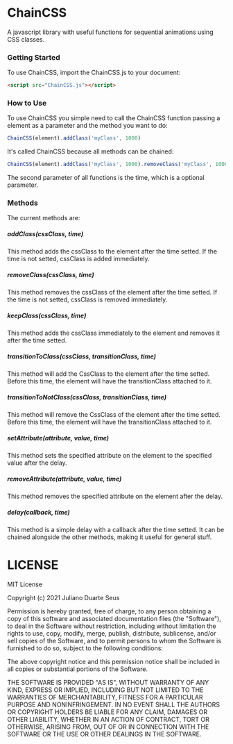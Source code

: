 # ChainCSS
A javascript library with useful functions for sequential animations using CSS classes.

### Getting Started
To use ChainCSS, import the ChainCSS.js to your document:
```html
<script src="ChainCSS.js"></script>
```

### How to Use

To use ChainCSS you simple need to call the ChainCSS function passing a element as a parameter and the method you want to do:


```javascript
ChainCSS(element).addClass('myClass', 1000)
```

It's called ChainCSS because all methods can be chained:
```javascript
ChainCSS(element).addClass('myClass', 1000).removeClass('myClass', 1000).keepClass('KeepForThatTime', 1000)
```
The second parameter of all functions is the time, which is a optional parameter.

### Methods

The current methods are:

##### addClass(cssClass, time)
This method adds the cssClass to the element after the time setted. If the time is not setted, cssClass is added immediately.

##### removeClass(cssClass, time)
This method removes the cssClass of the element after the time setted. If the time is not setted, cssClass is removed immediately.

##### keepClass(cssClass, time)
This method adds the cssClass immediately to the element and removes it after the time setted.

##### transitionToClass(cssClass, transitionClass, time)
This method will add the CssClass to the element after the time setted. Before this time, the element will have the transitionClass attached to it.

##### transitionToNotClass(cssClass, transitionClass, time)
This method will remove the CssClass of the element after the time setted. Before this time, the element will have the transitionClass attached to it.

##### setAttribute(attribute, value, time)
This method sets the specified attribute on the element to the specified value after the delay.

##### removeAttribute(attribute, value, time)
This method removes the specified attribute on the element after the delay.

##### delay(callback, time)
This method is a simple delay with a callback after the time setted. It can be chained alongside the other methods, making it useful for general stuff.




LICENSE
======= 

MIT License

Copyright (c) 2021 Juliano Duarte Seus

Permission is hereby granted, free of charge, to any person obtaining a copy
of this software and associated documentation files (the "Software"), to deal
in the Software without restriction, including without limitation the rights
to use, copy, modify, merge, publish, distribute, sublicense, and/or sell
copies of the Software, and to permit persons to whom the Software is
furnished to do so, subject to the following conditions:

The above copyright notice and this permission notice shall be included in all
copies or substantial portions of the Software.

THE SOFTWARE IS PROVIDED "AS IS", WITHOUT WARRANTY OF ANY KIND, EXPRESS OR
IMPLIED, INCLUDING BUT NOT LIMITED TO THE WARRANTIES OF MERCHANTABILITY,
FITNESS FOR A PARTICULAR PURPOSE AND NONINFRINGEMENT. IN NO EVENT SHALL THE
AUTHORS OR COPYRIGHT HOLDERS BE LIABLE FOR ANY CLAIM, DAMAGES OR OTHER
LIABILITY, WHETHER IN AN ACTION OF CONTRACT, TORT OR OTHERWISE, ARISING FROM,
OUT OF OR IN CONNECTION WITH THE SOFTWARE OR THE USE OR OTHER DEALINGS IN THE
SOFTWARE.
